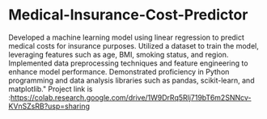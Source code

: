 # Medical-Insurance-Cost-Predictor
Developed a machine learning model using linear regression to predict medical costs for insurance purposes. Utilized a dataset to train the model, leveraging features such as age, BMI, smoking status, and region. Implemented data preprocessing techniques and feature engineering to enhance model performance.
Demonstrated proficiency in Python programming and data analysis libraries such as pandas, scikit-learn, and matplotlib."
Project link is :https://colab.research.google.com/drive/1W9DrRq5Rlj719bT6m2SNNcv-KVnSZsRB?usp=sharing
